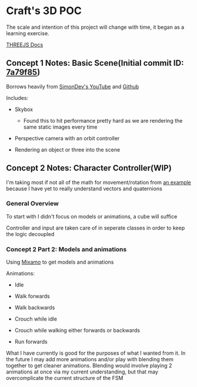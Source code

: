 # Craft's 3D POC

The scale and intention of this project will change with time, it began as a learning exercise.

[THREEJS Docs](https://threejs.org/docs/index.html)

## Concept 1 Notes: Basic Scene(Initial commit ID: [7a79f85](https://github.com/Craft485/3D/commit/7a79f85fe0dfbe9b6a256460fa55e5a56d2afd7e))

Borrows heavily from [SimonDev's YouTube](https://www.youtube.com/channel/UCEwhtpXrg5MmwlH04ANpL8A) and [Github](https://github.com/simondevyoutube/ThreeJS_Tutorial_BasicWorld)

Includes:

- Skybox

  - Found this to hit performance pretty hard as we are rendering the same static images every time

- Perspective camera with an orbit controller

- Rendering an object or three into the scene

## Concept 2 Notes: Character Controller(WIP)

I'm taking most if not all of the math for movement/rotation from [an example](https://github.com/simondevyoutube/ThreeJS_Tutorial_CharacterController) because I have yet to really understand vectors and quaternions

### General Overview

To start with I didn't focus on models or animations, a cube will suffice

Controller and input are taken care of in seperate classes in order to keep the logic decoupled

### Concept 2 Part 2: Models and animations

Using [Mixamo](https://www.mixamo.com) to get models and animations

Animations:

- Idle

- Walk forwards

- Walk backwards

- Crouch while idle

- Crouch while walking either forwards or backwards

- Run forwards

What I have currently is good for the purposes of what I wanted from it.
In the future I may add more animations and/or play with blending them together to get cleaner animations.
Blending would involve playing 2 animations at once via my current understanding, but that may overcomplicate the current structure of the FSM
